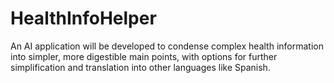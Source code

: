 # HealthInfoHelper
An AI application will be developed to condense complex health information into simpler, more digestible main points, with options for further simplification and translation into other languages like Spanish.
